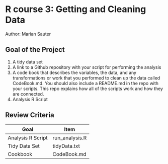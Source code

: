 # R course 3: Getting and Cleaning Data 
Author: Marian Sauter <br />

## Goal of the Project
1. A tidy data set 
2. A link to a Github repository with your script for performing the analysis 
3. A code book that describes the variables, the data, and any transformations or work that you performed to clean up the data called CodeBook.md. You should also include a README.md in the repo with your scripts. This repo explains how all of the scripts work and how they are connected.
4. Analysis R Script

## Review Criteria

Goal | Item 
--- | ---
Analysis R Script |  run_analysis.R
Tidy Data Set |  tidyData.txt
Cookbook | CodeBook.md 
